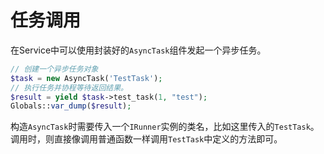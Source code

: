 # 任务调用

在Service中可以使用封装好的`AsyncTask`组件发起一个异步任务。

```php
// 创建一个异步任务对象
$task = new AsyncTask('TestTask');
// 执行任务并协程等待返回结果。
$result = yield $task->test_task(1, "test");
Globals::var_dump($result);
```


构造`AsyncTask`时需要传入一个`IRunner`实例的类名，比如这里传入的`TestTask`。
调用时，则直接像调用普通函数一样调用`TestTask`中定义的方法即可。